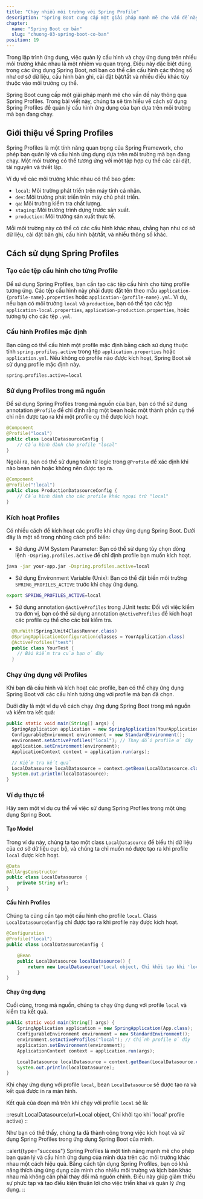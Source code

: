 ```yaml
---
title: "Chạy nhiều môi trường với Spring Profile"
description: "Spring Boot cung cấp một giải pháp mạnh mẽ cho vấn đề này thông qua Spring Profiles. Trong bài viết này, chúng ta sẽ tìm hiểu về cách sử dụng Spring Profiles để quản lý cấu hình ứng dụng của bạn dựa trên môi trường mà bạn đang chạy"
chapter:
  name: "Spring Boot cơ bản"
  slug: "chuong-03-spring-boot-co-ban"
position: 19
---
```


Trong lập trình ứng dụng, việc quản lý cấu hình và chạy ứng dụng trên nhiều môi trường khác nhau là một nhiệm vụ quan trọng. Điều này đặc biệt đúng trong các ứng dụng Spring Boot, nơi bạn có thể cần cấu hình các thông số như cơ sở dữ liệu, cấu hình bản ghi, cài đặt bật/tắt và nhiều điều khác tùy thuộc vào môi trường cụ thể.

Spring Boot cung cấp một giải pháp mạnh mẽ cho vấn đề này thông qua Spring Profiles. Trong bài viết này, chúng ta sẽ tìm hiểu về cách sử dụng Spring Profiles để quản lý cấu hình ứng dụng của bạn dựa trên môi trường mà bạn đang chạy.

## Giới thiệu về Spring Profiles

Spring Profiles là một tính năng quan trọng của Spring Framework, cho phép bạn quản lý và cấu hình ứng dụng dựa trên môi trường mà bạn đang chạy. Một môi trường có thể tương ứng với một tập hợp cụ thể các cài đặt, tài nguyên và thiết lập.

Ví dụ về các môi trường khác nhau có thể bao gồm:

- `local`: Môi trường phát triển trên máy tính cá nhân.
- `dev`: Môi trường phát triển trên máy chủ phát triển.
- `qa`: Môi trường kiểm tra chất lượng.
- `staging`: Môi trường trình dựng trước sản xuất.
- `production`: Môi trường sản xuất thực tế.

Mỗi môi trường này có thể có các cấu hình khác nhau, chẳng hạn như cơ sở dữ liệu, cài đặt bản ghi, cấu hình bật/tắt, và nhiều thông số khác.

## Cách sử dụng Spring Profiles

### Tạo các tệp cấu hình cho từng Profile

Để sử dụng Spring Profiles, bạn cần tạo các tệp cấu hình cho từng profile tương ứng. Các tệp cấu hình này phải được đặt tên theo mẫu `application-{profile-name}.properties` hoặc `application-{profile-name}.yml`. Ví dụ, nếu bạn có môi trường `local` và `production`, bạn có thể tạo các tệp `application-local.properties`, `application-production.properties`, hoặc tương tự cho các tệp `.yml`.

### Cấu hình Profiles mặc định

Bạn cũng có thể cấu hình một profile mặc định bằng cách sử dụng thuộc tính `spring.profiles.active` trong tệp `application.properties` hoặc `application.yml`. Nếu không có profile nào được kích hoạt, Spring Boot sẽ sử dụng profile mặc định này.

```properties
spring.profiles.active=local
```

### Sử dụng Profiles trong mã nguồn

Để sử dụng Spring Profiles trong mã nguồn của bạn, bạn có thể sử dụng annotation `@Profile` để chỉ định rằng một bean hoặc một thành phần cụ thể chỉ nên được tạo ra khi một profile cụ thể được kích hoạt.

```java
@Component
@Profile("local")
public class LocalDatasourceConfig {
    // Cấu hình dành cho profile "local"
}
```

Ngoài ra, bạn có thể sử dụng toán tử logic trong `@Profile` để xác định khi nào bean nên hoặc không nên được tạo ra.

```java
@Component
@Profile("!local")
public class ProductionDatasourceConfig {
    // Cấu hình dành cho các profile khác ngoại trừ "local"
}
```

### Kích hoạt Profiles

Có nhiều cách để kích hoạt các profile khi chạy ứng dụng Spring Boot. Dưới đây là một số trong những cách phổ biến:

- Sử dụng JVM System Parameter: Bạn có thể sử dụng tùy chọn dòng lệnh `-Dspring.profiles.active` để chỉ định profile bạn muốn kích hoạt.

```bash
java -jar your-app.jar -Dspring.profiles.active=local
```

- Sử dụng Environment Variable (Unix): Bạn có thể đặt biến môi trường `SPRING_PROFILES_ACTIVE` trước khi chạy ứng dụng.

```bash
export SPRING_PROFILES_ACTIVE=local
```

- Sử dụng annotation `@ActiveProfiles` trong JUnit tests: Đối với việc kiểm tra đơn vị, bạn có thể sử dụng annotation `@ActiveProfiles` để kích hoạt các profile cụ thể cho các bài kiểm tra.

```java
  @RunWith(SpringJUnit4ClassRunner.class)
  @SpringApplicationConfiguration(classes = YourApplication.class)
  @ActiveProfiles("test")
  public class YourTest {
    // Bài kiểm tra của bạn ở đây
  }
```

### Chạy ứng dụng với Profiles

Khi bạn đã cấu hình và kích hoạt các profile, bạn có thể chạy ứng dụng Spring Boot với các cấu hình tương ứng với profile mà bạn đã chọn.

Dưới đây là một ví dụ về cách chạy ứng dụng Spring Boot trong mã nguồn và kiểm tra kết quả:

```java
public static void main(String[] args) {
  SpringApplication application = new SpringApplication(YourApplication.class);
  ConfigurableEnvironment environment = new StandardEnvironment();
  environment.setActiveProfiles("local"); // Thay đổi profile ở đây
  application.setEnvironment(environment);
  ApplicationContext context = application.run(args);

  // Kiểm tra kết quả
  LocalDatasource localDatasource = context.getBean(LocalDatasource.class);
  System.out.println(localDatasource);
}
```

### Ví dụ thực tế

Hãy xem một ví dụ cụ thể về việc sử dụng Spring Profiles trong một ứng dụng Spring Boot.

#### Tạo Model

Trong ví dụ này, chúng ta tạo một class `LocalDatasource` để biểu thị dữ liệu của cơ sở dữ liệu cục bộ, và chúng ta chỉ muốn nó được tạo ra khi profile `local` được kích hoạt.

```java
@Data
@AllArgsConstructor
public class LocalDatasource {
    private String url;
}
```

#### Cấu hình Profiles

Chúng ta cũng cần tạo một cấu hình cho profile `local`. Class `LocalDatasourceConfig` chỉ được tạo ra khi profile này được kích hoạt.

```java
@Configuration
@Profile("local")
public class LocalDatasourceConfig {

    @Bean
    public LocalDatasource localDatasource() {
        return new LocalDatasource("Local object, Chỉ khởi tạo khi 'local' profile active");
    }
}
```

#### Chạy ứng dụng

Cuối cùng, trong mã nguồn, chúng ta chạy ứng dụng với profile `local` và kiểm tra kết quả.

```java
public static void main(String[] args) {
    SpringApplication application = new SpringApplication(App.class);
    ConfigurableEnvironment environment = new StandardEnvironment();
    environment.setActiveProfiles("local"); // Chỉnh profile ở đây
    application.setEnvironment(environment);
    ApplicationContext context = application.run(args);

    LocalDatasource localDatasource = context.getBean(LocalDatasource.class);
    System.out.println(localDatasource);
}
```

Khi chạy ứng dụng với profile `local`, bean `LocalDatasource` sẽ được tạo ra và kết quả được in ra màn hình.

Kết quả của đoạn mã trên khi chạy với profile `local` sẽ là:

::result
LocalDatasource(url=Local object, Chỉ khởi tạo khi 'local' profile active)
::

Như bạn có thể thấy, chúng ta đã thành công trong việc kích hoạt và sử dụng Spring Profiles trong ứng dụng Spring Boot của mình.

::alert{type="success"}
Spring Profiles là một tính năng mạnh mẽ cho phép bạn quản lý và cấu hình ứng dụng của mình dựa trên các môi trường khác nhau một cách hiệu quả. Bằng cách tận dụng Spring Profiles, bạn có khả năng thích ứng ứng dụng của mình cho nhiều môi trường và kịch bản khác nhau mà không cần phải thay đổi mã nguồn chính. Điều này giúp giảm thiểu sự phức tạp và tạo điều kiện thuận lợi cho việc triển khai và quản lý ứng dụng.
::
